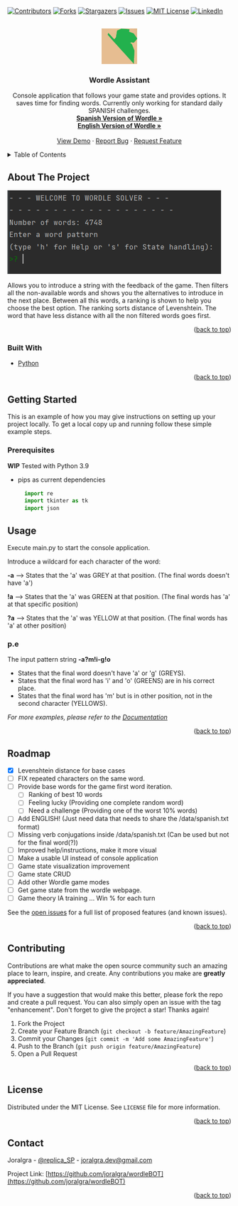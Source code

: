 <div id="top"></div>
<!--
*** Thanks for checking out the Best-README-Template. If you have a suggestion
*** that would make this better, please fork the repo and create a pull request
*** or simply open an issue with the tag "enhancement".
*** Don't forget to give the project a star!
*** Thanks again! Now go create something AMAZING! :D
-->



<!-- PROJECT SHIELDS -->
<!--
*** I'm using markdown "reference style" links for readability.
*** Reference links are enclosed in brackets [ ] instead of parentheses ( ).
*** See the bottom of this document for the declaration of the reference variables
*** for contributors-url, forks-url, etc. This is an optional, concise syntax you may use.
*** https://www.markdownguide.org/basic-syntax/#reference-style-links
-->

[![Contributors][contributors-shield]][contributors-url]
[![Forks][forks-shield]][forks-url]
[![Stargazers][stars-shield]][stars-url]
[![Issues][issues-shield]][issues-url]
[![MIT License][license-shield]][license-url]
[![LinkedIn][linkedin-shield]][linkedin-url]



<!-- PROJECT LOGO -->
<br />
<div align="center">
  <a href="https://github.com/joralgra/wordleBOT">
    <img src="images/logo.png" alt="Logo" width="80" height="80">
  </a>

<h3 align="center">Wordle Assistant</h3>

  <p align="center">
    Console application that follows your game state and provides options. It saves time for finding words.
    Currently only working for standard daily SPANISH challenges.
    <br />
    <a href="https://wordle.danielfrg.com/"><strong>Spanish Version of Wordle »</strong></a>
    <br />
    <a href="https://www.nytimes.com/games/wordle/index.html"><strong>English Version of Wordle »</strong></a>
    <br />
    <br />
    <a href="https://github.com/joralgra/wordleBOT">View Demo</a>
    ·
    <a href="https://github.com/joralgra/wordleBOT/issues">Report Bug</a>
    ·
    <a href="https://github.com/joralgra/wordleBOT/issues">Request Feature</a>
  </p>
</div>



<!-- TABLE OF CONTENTS -->
<details>
  <summary>Table of Contents</summary>
  <ol>
    <li>
      <a href="#about-the-project">About The Project</a>
      <ul>
        <li><a href="#built-with">Built With</a></li>
      </ul>
    </li>
    <li>
      <a href="#getting-started">Getting Started</a>
      <ul>
        <li><a href="#prerequisites">Prerequisites</a></li>
        <li><a href="#installation">Installation</a></li>
      </ul>
    </li>
    <li><a href="#usage">Usage</a></li>
    <li><a href="#roadmap">Roadmap</a></li>
    <li><a href="#contributing">Contributing</a></li>
    <li><a href="#license">License</a></li>
    <li><a href="#contact">Contact</a></li>
    <li><a href="#acknowledgments">Acknowledgments</a></li>
  </ol>
</details>



<!-- ABOUT THE PROJECT -->
## About The Project

[![Product Name Screen Shot][product-screenshot]](https://example.com)

Allows you to introduce a string with the feedback of the game. 
Then filters all the non-available words and shows you the alternatives to introduce in the next place.
Between all this words, a ranking is shown to help you choose the best option.
The ranking sorts  distance of Levenshtein. 
The word that have less distance with all the non filtered words goes first.


<p align="right">(<a href="#top">back to top</a>)</p>



### Built With

* [Python](https://www.python.org/)


<p align="right">(<a href="#top">back to top</a>)</p>



<!-- GETTING STARTED -->
## Getting Started

This is an example of how you may give instructions on setting up your project locally.
To get a local copy up and running follow these simple example steps.

### Prerequisites

**WIP**
Tested with Python 3.9 
* pips as current dependencies
  ```python
    import re
    import tkinter as tk
    import json
  ```

[comment]: <> (### Installation)

[comment]: <> (1. Get a free API Key at [https://example.com]&#40;https://example.com&#41;)

[comment]: <> (2. Clone the repo)

[comment]: <> (   ```sh)

[comment]: <> (   git clone https://github.com/joralgra/wordleBOT.git)

[comment]: <> (   ```)

[comment]: <> (3. Install NPM packages)

[comment]: <> (   ```sh)

[comment]: <> (   npm install)

[comment]: <> (   ```)

[comment]: <> (4. Enter your API in `config.js`)

[comment]: <> (   ```js)

[comment]: <> (   const API_KEY = 'ENTER YOUR API';)

[comment]: <> (   ```)

[comment]: <> (<p align="right">&#40;<a href="#top">back to top</a>&#41;</p>)



<!-- USAGE EXAMPLES -->
## Usage

Execute main.py to start the console application.

Introduce a wildcard for each character of the word:

  **-a** --> States that the 'a' was GREY at that position. (The final words doesn't have 'a')
  
  **!a** --> States that the 'a' was GREEN at that position. (The final words has 'a' at that specific position)
  
  **?a** --> States that the 'a' was YELLOW at that position. (The final words has 'a' at other position)

### p.e
The input pattern string **-a?m!i-g!o**

- States that the final word doesn't have 'a' or 'g' (GREYS). 
- States that the final word has 'i' and 'o' (GREENS) are in his correct place. 
- States that the final word has 'm' but is in other position, not in the second character (YELLOWS).

_For more examples, please refer to the [Documentation](https://example.com)_

<p align="right">(<a href="#top">back to top</a>)</p>



<!-- ROADMAP -->
## Roadmap

- [x] Levenshtein distance for base cases
- [ ] FIX repeated characters on the same word.
- [ ] Provide base words for the game first word iteration.
  - [ ] Ranking of best 10 words
  - [ ] Feeling lucky (Providing one complete random word)
  - [ ] Need a challenge (Providing one of the worst 10% words)
- [ ] Add ENGLISH! (Just need data that needs to share the /data/spanish.txt format)
- [ ] Missing verb conjugations inside /data/spanish.txt (Can be used but not for the final word(?))
- [ ] Improved help/instructions, make it more visual
- [ ] Make a usable UI instead of console application
- [ ] Game state visualization improvement
- [ ] Game state CRUD
- [ ] Add other Wordle game modes
- [ ] Get game state from the wordle webpage.
- [ ] Game theory IA training ... Win % for each turn

See the [open issues](https://github.com/joralgra/wordleBOT/issues) for a full list of proposed features (and known issues).

<p align="right">(<a href="#top">back to top</a>)</p>



<!-- CONTRIBUTING -->
## Contributing

Contributions are what make the open source community such an amazing place to learn, inspire, and create. Any contributions you make are **greatly appreciated**.

If you have a suggestion that would make this better, please fork the repo and create a pull request. You can also simply open an issue with the tag "enhancement".
Don't forget to give the project a star! Thanks again!

1. Fork the Project
2. Create your Feature Branch (`git checkout -b feature/AmazingFeature`)
3. Commit your Changes (`git commit -m 'Add some AmazingFeature'`)
4. Push to the Branch (`git push origin feature/AmazingFeature`)
5. Open a Pull Request

<p align="right">(<a href="#top">back to top</a>)</p>



<!-- LICENSE -->
## License

Distributed under the MIT License. See `LICENSE` file for more information.

<p align="right">(<a href="#top">back to top</a>)</p>



<!-- CONTACT -->
## Contact

Joralgra - [@replica_SP](https://twitter.com/replica_SP) - joralgra.dev@gmail.com

Project Link: [https://github.com/joralgra/wordleBOT](https://github.com/joralgra/wordleBOT)

<p align="right">(<a href="#top">back to top</a>)</p>


[comment]: <> (<!-- ACKNOWLEDGMENTS -->)

[comment]: <> (## Acknowledgments)

[comment]: <> (* []&#40;&#41;)

[comment]: <> (* []&#40;&#41;)

[comment]: <> (* []&#40;&#41;)

[comment]: <> (<p align="right">&#40;<a href="#top">back to top</a>&#41;</p>)



<!-- MARKDOWN LINKS & IMAGES -->
<!-- https://www.markdownguide.org/basic-syntax/#reference-style-links -->
[contributors-shield]: https://img.shields.io/github/contributors/joralgra/wordleBOT.svg?style=for-the-badge
[contributors-url]: https://github.com/joralgra/wordleBOT/graphs/contributors
[forks-shield]: https://img.shields.io/github/forks/joralgra/wordleBOT.svg?style=for-the-badge
[forks-url]: https://github.com/joralgra/wordleBOT/network/members
[stars-shield]: https://img.shields.io/github/stars/joralgra/wordleBOT.svg?style=for-the-badge
[stars-url]: https://github.com/joralgra/wordleBOT/stargazers
[issues-shield]: https://img.shields.io/github/issues/joralgra/wordleBOT.svg?style=for-the-badge
[issues-url]: https://github.com/joralgra/wordleBOT/issues
[license-shield]: https://img.shields.io/github/license/joralgra/wordleBOT.svg?style=for-the-badge
[license-url]: https://github.com/joralgra/wordleBOT/blob/master/LICENSE
[linkedin-shield]: https://img.shields.io/badge/-LinkedIn-black.svg?style=for-the-badge&logo=linkedin&colorB=555
[linkedin-url]: https://linkedin.com/in/jordi-almendros-granero
[product-screenshot]: images/example.png